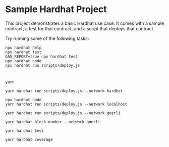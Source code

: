 # Sample Hardhat Project

This project demonstrates a basic Hardhat use case. It comes with a sample contract, a test for that contract, and a script that deploys that contract.

Try running some of the following tasks:

```shell
npx hardhat help
npx hardhat test
GAS_REPORT=true npx hardhat test
npx hardhat node
npx hardhat run scripts/deploy.js
```

# 

```shell
yarn

yarn hardhat run scripts/deploy.js --network hardhat

npx hardhat node
yarn hardhat run scripts/deploy.js --network localhost

yarn hardhat run scripts/deploy.js --network goerli

yarn hardhat block-number --network goerli

yarn hardhat test

yarn hardhat coverage
```